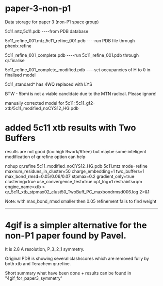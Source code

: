 # paper-3-non-p1
Data storage for paper 3 (non-P1 space group)

5c11.mtz,5c11.pdb   ----from PDB database 

5c11_refine_001.mtz,5c11_refine_001.pdb  ----run PDB file through phenix.refine

5c11_refine_001_complete.pdb  ----run 5c11_refine_001.pdb through qr.finalise

5c11_refine_001_complete_modified.pdb  ----set occupancies of H to 0 in finalised model

5c11_standard* has 4WQ replaced with LYS

BTW - 5bmi is not a viable candidate due to the MTN radical. Please ignore!

manually corrected model for 5c11: 5c11_gf2-xtb/5c11_modified_noCYS12_HG.pdb

# added 5c11 xtb results with Two Buffers 

results are not good (too high Rwork/Rfree) but maybe some inteligent modification of qr.refine option can help

nohup qr.refine 5c11_modified_noCYS12_HG.pdb 5c11.mtz  mode=refine maxnum_residues_in_cluster=50 charge_embedding=1 two_buffers=1 max_bond_rmsd=0.05/0.06/0.07 stpmax=0.2 gradient_only=true clustering=true use_convergence_test=true  opt_log=1 restraints=qm  engine_name=xtb  > qr_5c11_xtb_stpmax02_clust50_TwoBuff_PC_maxbondrmsd006.log 2>&1 

Note: with max_bond_rmsd smaller then 0.05 refinement fails to find weight

--------------------------------------------------------------------------------

# 4gif is a simpler alternative for the non-P1 paper found by Pavel. 

It is 2.8 A resolution, P_3_2_1 symmetry.

Original PDB is showing several clashscores which are removed fully by both xtb and Terachem qr.refine.

Short summary what have been done + results can be found in "4gif_for_paper3_symmetry"
